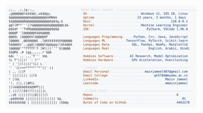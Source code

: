<picture>
  <source srcset="https://raw.githubusercontent.com/mmazinjameel/mmazinjameel/main/dark_mode.svg?v=1738809650" media="(prefers-color-scheme: dark)">
  <img src="https://raw.githubusercontent.com/mmazinjameel/mmazinjameel/main/light_mode.svg?v=1738809650">
</picture>
